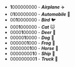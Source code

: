 - **1**000000000 - ***Airplane***  :airplane:
- 0**1**00000000 - ***Automobile***  :car:
- 00**1**0000000 - ***Bird*** :bird:
- 000**1**000000 - ***Cat*** :cat:
- 0000**1**00000 - ***Deer*** :deer:
- 00000**1**0000 - ***Dog*** :dog:
- 000000**1**000 - ***Frog*** :frog:
- 0000000**1**00 - ***Horse*** :horse:
- 00000000**1**0 - ***Ship*** :ship:
- 000000000**1** - ***Truck*** :truck: